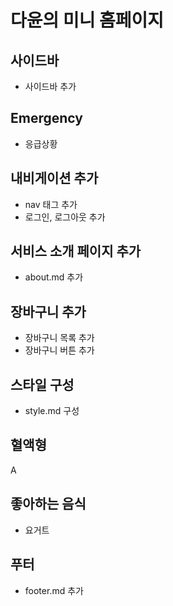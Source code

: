 # 다윤의 미니 홈페이지

## 사이드바

- 사이드바 추가

## Emergency

- 응급상황

## 내비게이션 추가

- nav 태그 추가
- 로그인, 로그아웃 추가

## 서비스 소개 페이지 추가

- about.md 추가

## 장바구니 추가

- 장바구니 목록 추가
- 장바구니 버튼 추가

## 스타일 구성

- style.md 구성

## 혈액형

A

## 좋아하는 음식

- 요거트

## 푸터

- footer.md 추가

